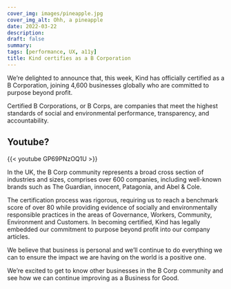 ```yaml
---
cover_img: images/pineapple.jpg
cover_img_alt: Ohh, a pineapple
date: 2022-03-22
description: 
draft: false
summary: 
tags: [performance, UX, a11y]
title: Kind certifies as a B Corporation
---
```


We’re delighted to announce that, this week, Kind has officially certified as a B Corporation, joining 4,600 businesses globally who are committed to purpose beyond profit.

Certified B Corporations, or B Corps, are companies that meet the highest standards of social and environmental performance, transparency, and accountability.

## Youtube?

{{< youtube GP69PNzOQ1U >}}

In the UK, the B Corp community represents a broad cross section of industries and sizes, comprises over 600 companies, including well-known brands such as The Guardian, innocent, Patagonia, and Abel & Cole.

The certification process was rigorous, requiring us to reach a benchmark score of over 80 while providing evidence of socially and environmentally responsible practices in the areas of Governance, Workers, Community, Environment and Customers. In becoming certified, Kind has legally embedded our commitment to purpose beyond profit into our company articles.

We believe that business is personal and we’ll continue to do everything we can to ensure the impact we are having on the world is a positive one.

We’re excited to get to know other businesses in the B Corp community and see how we can continue improving as a Business for Good.
